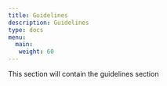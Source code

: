 ```yaml
---
title: Guidelines
description: Guidelines
type: docs
menu:
  main:
   weight: 60
---
```


This section will contain the guidelines section